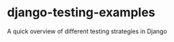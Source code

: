 django-testing-examples
=======================

A quick overview of different testing strategies in Django

